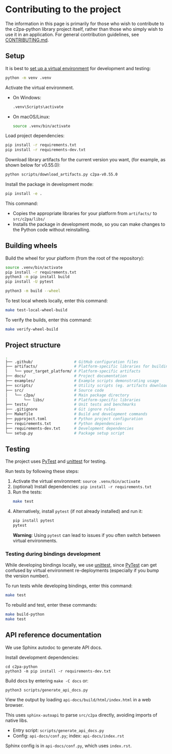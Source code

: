 # Contributing to the project 

The information in this page is primarily for those who wish to contribute to the c2pa-python library project itself, rather than those who simply wish to use it in an application.  For general contribution guidelines, see [CONTRIBUTING.md](../CONTRIBUTING.md).

## Setup

It is best to [set up a virtual environment](https://virtualenv.pypa.io/en/latest/installation.html) for development and testing:

```bash
python -m venv .venv
```

Activate the virtual environment.

- On Windows:
    ```bash
    .venv\Scripts\activate
    ```
- On macOS/Linux:
    ```bash
    source .venv/bin/activate
    ```

Load project dependencies:

```bash
pip install -r requirements.txt
pip install -r requirements-dev.txt
```

Download library artifacts for the current version you want, (for example, as shown below for v0.55.0):

```bash
python scripts/download_artifacts.py c2pa-v0.55.0
```

Install the package in development mode:

```bash
pip install -e .
```

This command:

- Copies the appropriate libraries for your platform from `artifacts/` to `src/c2pa/libs/`
- Installs the package in development mode, so you can make changes to the Python code without reinstalling.

## Building wheels

Build the wheel for your platform (from the root of the repository):

```bash
source .venv/bin/activate
pip install -r requirements.txt
python3 -m pip install build
pip install -U pytest

python3 -m build --wheel
```

To test local wheels locally, enter this command:

```bash
make test-local-wheel-build
```

To verify the builds, enter this command:

```bash
make verify-wheel-build
```

## Project structure

```bash
.
├── .github/                  # GitHub configuration files
├── artifacts/                # Platform-specific libraries for building (per subfolder)
│   └── your_target_platform/ # Platform-specific artifacts
├── docs/                     # Project documentation
├── examples/                 # Example scripts demonstrating usage
├── scripts/                  # Utility scripts (eg. artifacts download)
├── src/                      # Source code
│   └── c2pa/                 # Main package directory
│       └── libs/             # Platform-specific libraries
├── tests/                    # Unit tests and benchmarks
├── .gitignore                # Git ignore rules
├── Makefile                  # Build and development commands
├── pyproject.toml            # Python project configuration
├── requirements.txt          # Python dependencies
├── requirements-dev.txt      # Development dependencies
└── setup.py                  # Package setup script
```

## Testing

The project uses [PyTest](https://docs.pytest.org/) and [unittest](https://docs.python.org/3/library/unittest.html) for testing.

Run tests by following these steps:

1. Activate the virtual environment: `source .venv/bin/activate`
2. (optional) Install dependencies: `pip install -r requirements.txt`
4. Run the tests:
    ```bash
    make test
    ```
5. Alternatively, install `pytest` (if not already installed) and run it:
    ```bash
    pip install pytest
    pytest
    ```
    **Warning**: Using `pytest` can lead to issues if you often switch between virtual environments.

### Testing during bindings development

While developing bindings locally, we use [unittest](https://docs.python.org/3/library/unittest.html), since [PyTest](https://docs.pytest.org/) can get confused by virtual environment re-deployments (especially if you bump the version number).

To run tests while developing bindings, enter this command:

```sh
make test
```

To rebuild and test, enter these commands:

```sh
make build-python
make test
```

## API reference documentation

We use Sphinx autodoc to generate API docs.

Install development dependencies:

```
cd c2pa-python
python3 -m pip install -r requirements-dev.txt
```

Build docs by entering `make -C docs` or:

```
python3 scripts/generate_api_docs.py
```

View the output by loading `api-docs/build/html/index.html` in a web browser.

This uses `sphinx-autoapi` to parse `src/c2pa` directly, avoiding imports of native libs.
- Entry script: `scripts/generate_api_docs.py`
- Config: `api-docs/conf.py`; index: `api-docs/index.rst`

Sphinx config is in `api-docs/conf.py`, which uses `index.rst`.

